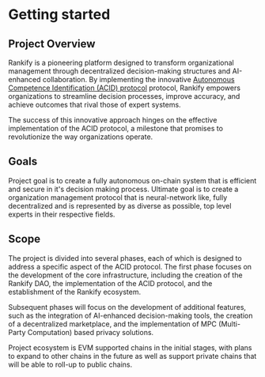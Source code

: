 # Getting started

## Project Overview

Rankify is a pioneering platform designed to transform organizational management through decentralized decision-making structures and AI-enhanced collaboration. By implementing the innovative [Autonomous Competence Identification (ACID) protocol](https://www.rankify.it/research/paper/) protocol, Rankify empowers organizations to streamline decision processes, improve accuracy, and achieve outcomes that rival those of expert systems.

The success of this innovative approach hinges on the effective implementation of the ACID protocol, a milestone that promises to revolutionize the way organizations operate.

## Goals

Project goal is to create a fully autonomous on-chain system that is efficient and secure in it's decision making process. Ultimate goal is to create a organization management protocol that is neural-network like, fully decentralized and is represented by as diverse as possible, top level experts in their respective fields.

## Scope

The project is divided into several phases, each of which is designed to address a specific aspect of the ACID protocol. The first phase focuses on the development of the core infrastructure, including the creation of the Rankify DAO, the implementation of the ACID protocol, and the establishment of the Rankify ecosystem.

Subsequent phases will focus on the development of additional features, such as the integration of AI-enhanced decision-making tools, the creation of a decentralized marketplace, and the implementation of MPC (Multi-Party Computation) based privacy solutions.

Project ecosystem is EVM supported chains in the initial stages, with plans to expand to other chains in the future as well as support private chains that will be able to roll-up to public chains.
